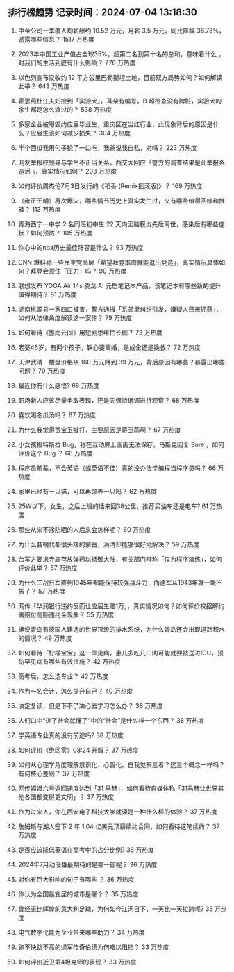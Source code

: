 
## 排行榜趋势 记录时间：2024-07-04 13:18:30
  
  1. 中金公司一季度人均薪酬约 10.52 万元，月薪 3.5 万元，同比降幅 36.78%，透露哪些信息？ 1517 万热度
    
  2. 2023年中国工业产值占全球35%，超第二名到第十名的总和，意味着什么 ，对我们的生活到底有什么影响？ 776 万热度
    
  3. 以色列宣布没收约 12 平方公里巴勒斯坦土地，目前双方局势如何？如何解读此举？ 643 万热度
    
  4. 霍思燕杜江夫妇捡到「实验犬」，耳朵有编号，B 超检查没有脾脏，实验犬的余生都是怎么渡过的？ 538 万热度
    
  5. 多家企业被曝毁约应届毕业生，重灾区在当红行业，此现象背后的原因是什么？应届生该如何减少损失？ 304 万热度
    
  6. 半个西瓜我用勺子挖了一口吃，我爸说我自私，对吗？ 223 万热度
    
  7. 网友举报校领导与学生不正当关系，西交大回应「警方的调查结果是此举报系造谣 」，真实情况如何？ 203 万热度
    
  8. 如何评价周杰伦7月3日发行的《稻香 (Remix摇滚版)》？ 169 万热度
    
  9. 《雍正王朝》再次爆火，哪些情节历史上真实发生过，又有哪些值得回味和推敲？ 113 万热度
    
  10. 青海西宁一中学 2 名同班初中生 22 天内因脑膜炎先后离世，感染后有哪些症状？如何预防？ 105 万热度
    
  11. 你心中的nba历史最佳阵容是什么？ 93 万热度
    
  12. CNN 爆料称一些民主党高层「希望拜登本周就能退出竞选」，真实情况具体如何？拜登会顶住「压力」吗？ 90 万热度
    
  13. 联想发布 YOGA Air 14s 骁龙 AI 元启笔记本产品，该笔记本有哪些新的提升值得期待？ 81 万热度
    
  14. 湖南桃源县一家四口被害，警方通报「系邻里纠纷引发，嫌疑人已被抓获」，如何从法律角度解读这一案件？ 79 万热度
    
  15. 如何看待《墨雨云间》用短剧思维拍长剧？ 73 万热度
    
  16. 老婆46岁，有两个孩子，铁心要离婚，是成全还是挽救？ 72 万热度
    
  17. 天津武清一楼盘价格从 160 万元降到 39 万元，背后原因有哪些？暴露出哪些问题？ 70 万热度
    
  18. 最近你有什么感悟? 68 万热度
    
  19. 职场新人应该尽量争取表现，还是先保持低调进行观察？ 68 万热度
    
  20. 喜欢喝冬瓜汤吗？ 67 万热度
    
  21. 为什么我觉得贾宝玉被打，主要原因是蒋玉菡啊？ 67 万热度
    
  22. 小女孩报特斯拉 Bug，称在互动屏上画画无法保存，马斯克回复 Sure ，如何评价这个 Bug ？ 66 万热度
    
  23. 程序员前辈，不会英语（或英语不佳）真的没办法学编程当程序员吗？ 66 万热度
    
  24. 家里已经有一只猫，可以再领养一只吗？ 62 万热度
    
  25. 25W以下，女生，之后上班的话来回38公里，推荐买油车还是电车? 61 万热度
    
  26. 那些从来不涂防晒的人后来会怎样呢？ 60 万热度
    
  27. 为什么各朝代都很头疼的蒙古，满清却能够很好地解决？ 59 万热度
    
  28. 台军方要求寺庙存放弹药以抵御大陆，有关部门辩称「仅为程序演练」，如何评价此举？ 57 万热度
    
  29. 为什么二战日军直到1945年都能保持较强战斗力，而德军从1943年就一蹶不振了？ 57 万热度
    
  30. 网传「华润银行违约反而让应届生赔1万」，真实情况如何？如何评价校招解约需赔付高额违约金现象？ 55 万热度
    
  31. 据说青岛有德国人建造的世界顶级的排水系统，为什么青岛还会出现道路积水的情况？ 49 万热度
    
  32. 如何看待「柠檬宝宝」这一罕见病，患儿多吃几口肉可能就要被送进ICU，预防罕见病有哪些有效措施？ 42 万热度
    
  33. 高考后，怎么选专业？ 42 万热度
    
  34. 作为一名会计，怎么提升自己？ 40 万热度
    
  35. 决定复读，但是下不了决心去学习怎么办？ 38 万热度
    
  36. 人们口中“进了社会就懂了”中的“社会”是什么样一个东西？ 38 万热度
    
  37. 学英语专业真的没有前途吗? 38 万热度
    
  38. 如何评价《绝区零》08:24 开服？ 37 万热度
    
  39. 如何从心理学角度理解意识化、心智化、自我觉察三者？这三个概念一样吗？有何核心差别？ 37 万热度
    
  40. 网传嫦娥六号返回速度达到「31 马赫」，如何看待自媒体称「31马赫让世界其他各国都变得更文明」？ 37 万热度
    
  41. 作为过来人，你在西安电子科技大学就读是一种什么样的体验？ 37 万热度
    
  42. 詹姆斯与湖人签下 2 年 1.04 亿美元顶薪续约合同，如何看待这笔续约？ 37 万热度
    
  43. 是否应该降低英语在高考中的占分比例? 36 万热度
    
  44. 2024年7月动漫番最期待的是哪一部呢？ 36 万热度
    
  45. 对你有巨大影响的句子有哪些 ？ 36 万热度
    
  46. 你认为全国最宜居的城市是哪个？ 35 万热度
    
  47. 曾经无比辉煌的意大利足球，为何如今江河日下，一天比一天拉跨呢? 35 万热度
    
  48. 电气数字化能为企业带来哪些助力？ 34 万热度
    
  49. 跑不快跳不高的绿军传奇伯德为何难以阻挡？ 33 万热度
    
  50. 如何评价近卫第4坦克师的表现？ 33 万热度
    
